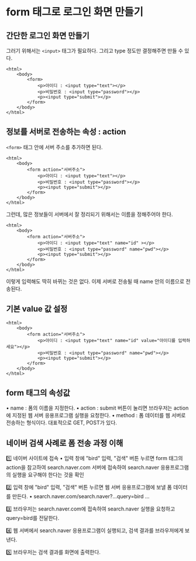 # form 태그로 로그인 화면 만들기

## 간단한 로그인 화면 만들기

그러기 위해서는 `<input>` 태그가 필요하다. 그리고 type 정도만 결정해주면 만들 수 있다.

```
<html>
    <body>
        <form>
            <p>아이디 : <input type="text"></p>
            <p>비밀번호 : <input type="password"></p>
            <p><input type="submit"></p>
        </form>
    </body>
</html>
```
        
## 정보를 서버로 전송하는 속성 : action
`<form>` 태그 안에 서버 주소를 추가하면 된다.

```
<html>
    <body>
        <form action="서버주소">
            <p>아이디 : <input type="text"></p>
            <p>비밀번호 : <input type="password"></p>
            <p><input type="submit"></p>
        </form>
    </body>
</html>
```
        
그런데, 많은 정보들이 서버에서 잘 정리되기 위해서는 이름을 정해주어야 한다.

```
<html>
    <body>
        <form action="서버주소">
            <p>아이디 : <input type="text" name="id" ></p>
            <p>비밀번호 : <input type="password" name="pwd"></p>
            <p><input type="submit"></p>
        </form>
    </body>
</html>
```

이렇게 입력해도 딱히 바뀌는 것은 없다. 이제 서버로 전송될 때 name 안의 이름으로 전송된다.

## 기본 value 값 설정

```
<html>
    <body>
        <form action="서버주소">
            <p>아이디 : <input type="text" name="id" value="아이디를 입력하세요"></p>
            <p>비밀번호 : <input type="password" name="pwd"></p>
            <p><input type="submit"></p>
        </form>
    </body>
</html>
```

## form 태그의 속성값

• name : 폼의 이름을 지정한다.
• action : submit 버튼이 눌리면 브라우저는 action에 지정된 웹 서버 응용프로그램 실행을 요청한다.
• method : 폼 데이터를 웹 서버로 전송하는 형식이다. 대표적으로 GET, POST가 있다.

## 네이버 검색 사례로 폼 전송 과정 이해

1️⃣ 네이버 사이트에 접속
• 입력 창에 "bird" 입력, "검색" 버튼 누르면 form 태그의 action을 참고하여 search.naver.com 서버에 접속하여 search.naver 응용프로그램의 실행을 요구해야 한다는 것을 확인

2️⃣ 입력 창에 "bird" 입력, "검색" 버튼 누르면 웹 서버 응용프로그램에 보낼 폼 데이터를 만든다.
• search.naver.com/search.naver?...query=bird ...

3️⃣ 브라우저는 search.naver.com에 접속하여 search.naver 실행을 요청하고 query=bird를 전달한다.

4️⃣ 웹 서버에서 search.naver 응용프로그램이 실행되고, 검색 결과를 브라우저에게 보낸다.

5️⃣ 브라우저는 검색 결과를 화면에 출력한다.
